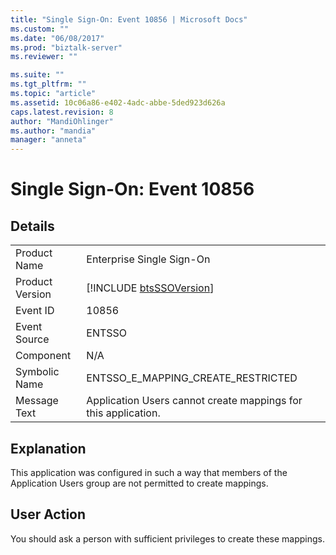 ```yaml
---
title: "Single Sign-On: Event 10856 | Microsoft Docs"
ms.custom: ""
ms.date: "06/08/2017"
ms.prod: "biztalk-server"
ms.reviewer: ""

ms.suite: ""
ms.tgt_pltfrm: ""
ms.topic: "article"
ms.assetid: 10c06a86-e402-4adc-abbe-5ded923d626a
caps.latest.revision: 8
author: "MandiOhlinger"
ms.author: "mandia"
manager: "anneta"
---
```

# Single Sign-On: Event 10856
## Details  
  
|                 |                                                                |
|-----------------|----------------------------------------------------------------|
|  Product Name   |                   Enterprise Single Sign-On                    |
| Product Version |  [!INCLUDE [btsSSOVersion](../includes/btsssoversion-md.md)]   |
|    Event ID     |                             10856                              |
|  Event Source   |                             ENTSSO                             |
|    Component    |                              N/A                               |
|  Symbolic Name  |               ENTSSO_E_MAPPING_CREATE_RESTRICTED               |
|  Message Text   | Application Users cannot create mappings for this application. |
  
## Explanation  
 This application was configured in such a way that members of the Application Users group are not permitted to create mappings.  
  
## User Action  
 You should ask a person with sufficient privileges to create these mappings.